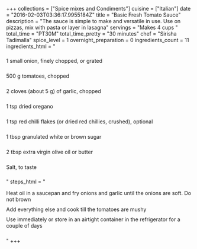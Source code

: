 +++
collections = ["Spice mixes and Condiments"]
cuisine = ["Italian"]
date = "2016-02-03T03:36:17.9955184Z"
title = "Basic Fresh Tomato Sauce"
description = "The sauce is simple to make and versatile in use. Use on pizzas, mix with pasta or layer in lasagna"
servings = "Makes 4 cups "
total_time = "PT30M"
total_time_pretty = "30 minutes"
chef = "Sirisha Tadimalla"
spice_level = 1
overnight_preparation = 0
ingredients_count = 11
ingredients_html = "<ul style='padding-left: 0; list-style: none;'><li itemprop='recipeIngredient' style='margin: 8px 0px;padding: 8px 0px;'>1 small onion, finely chopped, or grated</li><li itemprop='recipeIngredient' style='margin: 8px 0px;padding: 8px 0px;'>500 g tomatoes, chopped</li><li itemprop='recipeIngredient' style='margin: 8px 0px;padding: 8px 0px;'>2 cloves (about 5 g) of garlic, chopped</li><li itemprop='recipeIngredient' style='margin: 8px 0px;padding: 8px 0px;'>1 tsp dried oregano</li><li itemprop='recipeIngredient' style='margin: 8px 0px;padding: 8px 0px;'>1 tsp red chilli flakes (or dried red chillies, crushed), optional</li><li itemprop='recipeIngredient' style='margin: 8px 0px;padding: 8px 0px;'>1 tbsp granulated white or brown sugar</li><li itemprop='recipeIngredient' style='margin: 8px 0px;padding: 8px 0px;'>2 tbsp extra virgin olive oil or butter</li><li itemprop='recipeIngredient' style='margin: 8px 0px;padding: 8px 0px;'>Salt, to taste</li></ul>"
steps_html = "<ol style='list-style: none inside; padding-left: 0px;'><li style='padding-bottom: 10px;'><i class='step-track-icon fa fa-square-o'></i><span class='step-text' itemprop='recipeInstructions'>Heat oil in a saucepan and fry onions and garlic until the onions are soft. Do not brown</span></li><li style='padding-bottom: 10px;'><i class='step-track-icon fa fa-square-o'></i><span class='step-text' itemprop='recipeInstructions'>Add everything else and cook till the tomatoes are mushy </span></li><li style='padding-bottom: 10px;'><i class='step-track-icon fa fa-square-o'></i><span class='step-text' itemprop='recipeInstructions'>Use immediately or store in an airtight container in the refrigerator for a couple of days</span></li></ol>"
+++
